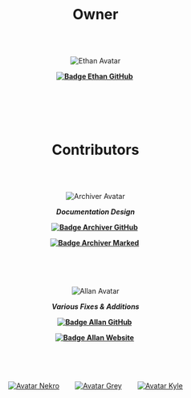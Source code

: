 
<br>

<div align = center>

# Owner

<br>
<br>

![Ethan Avatar]

**[![Badge Ethan GitHub]][Ethan GitHub]** 

<br>
<br>
<br>
<br>

# Contributors

<br>
<br>

![Archiver Avatar]

***Documentation Design***

**[![Badge Archiver GitHub]][Archiver GitHub]** 

**[![Badge Archiver Marked]][Archiver Marked]** 
  
<br>
<br>
<br>
  
  
![Allan Avatar]

***Various Fixes & Additions***

**[![Badge Allan GitHub]][Allan GitHub]** 

**[![Badge Allan Website]][Allan Website]** 

<br>
<br>
<br>

[![Avatar Nekro]][GitHub Nekro]   
[![Avatar Grey]][GitHub Grey]   
[![Avatar Kyle]][GitHub Kyle]
  
</div>


<!------------------------------------------------------------------------------>

[Avatar Nekro]: https://github.com/imneckro.png?size=120
[GitHub Nekro]: https://github.com/imneckro 'ImNekro - ck-oneman'

[Avatar Grey]: https://github.com/Grey41.png?size=120
[GitHub Grey]: https://github.com/Grey41 'Grey41 - Grey Hope'

[Avatar Kyle]: https://github.com/cheesykyle.png?size=120
[GitHub Kyle]: https://github.com/cheesykyle 'CheesyKyle - Kyle Steffel'


<!----------------------------------{ Ethan }----------------------------------->

[Badge Ethan GitHub]: https://img.shields.io/badge/Ethan_O'_Brien-181717.svg?style=for-the-badge&logo=GitHub&logoColor=white

[Ethan Avatar]: https://avatars.githubusercontent.com/u/77750390?s=80 'Ethan O\'Brien'
[Ethan GitHub]: https://github.com/ethanaobrien


<!---------------------------{ ElectronicsArchiver }--------------------------->

[Badge Archiver GitHub]: https://img.shields.io/badge/ElectronicsArchiver-181717.svg?style=for-the-badge&logo=GitHub&logoColor=white
[Badge Archiver Marked]: https://img.shields.io/badge/ＭａｒｋｅｄＤｏｗｎ-49a2d5.svg?style=for-the-badge&logo=GitHub&logoColor=white

[Archiver Avatar]: https://avatars.githubusercontent.com/u/85485984?s=80 'ElectronicsArchiver - トトも'
[Archiver GitHub]: https://github.com/ElectronicsArchiver
[Archiver Marked]: https://github.com/MarkedDown


<!----------------------------------{ Allan }---------------------------------->

[Badge Allan GitHub]: https://img.shields.io/badge/allancoding-181717.svg?style=for-the-badge&logo=GitHub&logoColor=white
[Badge Allan Website]: https://img.shields.io/badge/AllanCoding.ga-lightgray.svg?style=for-the-badge&logo=GitHub&logoColor=white

[Allan Avatar]: https://avatars.githubusercontent.com/u/74841470?s=80 'AllanCoding - Allan Niles'
[Allan GitHub]: https://github.com/allancoding
[Allan Website]: https://allancoding.ga/
